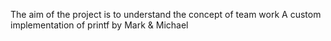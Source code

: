 The aim of the project is to understand the concept of team work
A custom implementation of printf by Mark & Michael
